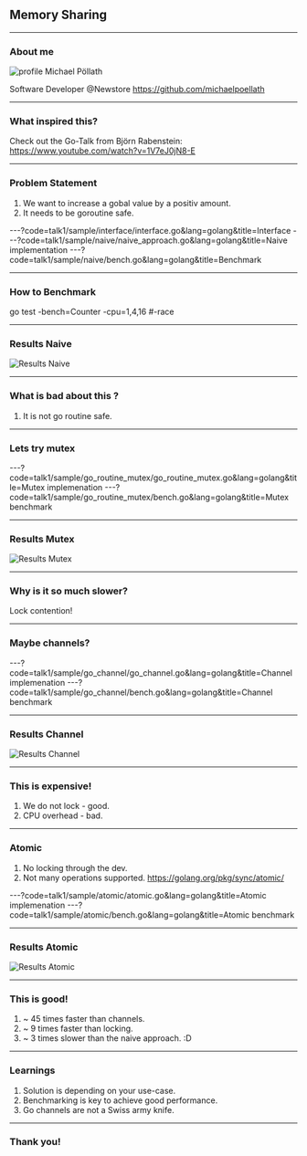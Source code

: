 ## Memory Sharing


---
### About me
![profile](https://avatars2.githubusercontent.com/u/24293821?s=460&v=4)
Michael Pöllath

Software Developer @Newstore
https://github.com/michaelpoellath

---

### What inspired this?

Check out the Go-Talk from Björn Rabenstein:
https://www.youtube.com/watch?v=1V7eJ0jN8-E

---
### Problem Statement

1. We want to increase a gobal value by a positiv amount.
2. It needs to be goroutine safe.

---?code=talk1/sample/interface/interface.go&lang=golang&title=Interface
---?code=talk1/sample/naive/naive_approach.go&lang=golang&title=Naive implementation
---?code=talk1/sample/naive/bench.go&lang=golang&title=Benchmark

--- 
### How to Benchmark

go test -bench=Counter -cpu=1,4,16 #-race

---
### Results Naive
![Results Naive](https://i.imgur.com/hJjyp6r.png)

---
### What is bad about this ?

1. It is not go routine safe.


---
### Lets try mutex

---?code=talk1/sample/go_routine_mutex/go_routine_mutex.go&lang=golang&title=Mutex implemenation
---?code=talk1/sample/go_routine_mutex/bench.go&lang=golang&title=Mutex benchmark

---
### Results Mutex
![Results Mutex](https://i.imgur.com/U9Mt4D0.png)

---
### Why is it so much slower?

Lock contention!

---
### Maybe channels?

---?code=talk1/sample/go_channel/go_channel.go&lang=golang&title=Channel implemenation
---?code=talk1/sample/go_channel/bench.go&lang=golang&title=Channel benchmark

---
### Results Channel
![Results Channel](https://i.imgur.com/xoXB1ee.png)

---
### This is expensive!
1. We do not lock - good.
2. CPU overhead - bad.

---
### Atomic
1. No locking through the dev.
3. Not many operations supported.
https://golang.org/pkg/sync/atomic/


---?code=talk1/sample/atomic/atomic.go&lang=golang&title=Atomic implemenation
---?code=talk1/sample/atomic/bench.go&lang=golang&title=Atomic benchmark

---
### Results Atomic
![Results Atomic](https://i.imgur.com/yIOwlAM.jpg)

---
### This is good!
1. ~ 45 times faster than channels.
2. ~ 9 times faster than locking.
3. ~ 3 times slower than the naive approach. :D

---
### Learnings
1. Solution is depending on your use-case.
2. Benchmarking is key to achieve good performance.
3. Go channels are not a Swiss army knife.

---
### Thank you!
